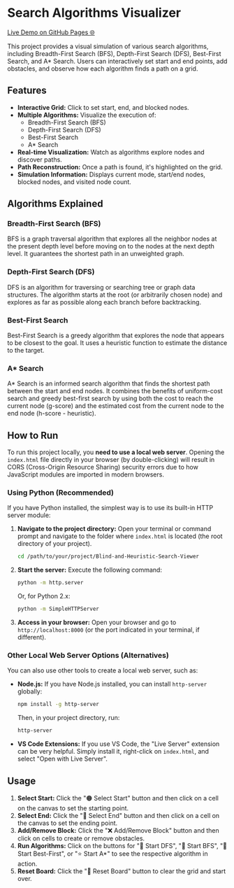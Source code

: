 # Search Algorithms Visualizer

[Live Demo on GitHub Pages 🌐](https://alfredofilho.github.io/Blind-and-Heuristic-Search-Viewer/)

This project provides a visual simulation of various search algorithms, including Breadth-First Search (BFS), Depth-First Search (DFS), Best-First Search, and A* Search. Users can interactively set start and end points, add obstacles, and observe how each algorithm finds a path on a grid.

## Features

* **Interactive Grid:** Click to set start, end, and blocked nodes.
* **Multiple Algorithms:** Visualize the execution of:
    * Breadth-First Search (BFS)
    * Depth-First Search (DFS)
    * Best-First Search
    * A\* Search
* **Real-time Visualization:** Watch as algorithms explore nodes and discover paths.
* **Path Reconstruction:** Once a path is found, it's highlighted on the grid.
* **Simulation Information:** Displays current mode, start/end nodes, blocked nodes, and visited node count.

## Algorithms Explained

### Breadth-First Search (BFS)
BFS is a graph traversal algorithm that explores all the neighbor nodes at the present depth level before moving on to the nodes at the next depth level. It guarantees the shortest path in an unweighted graph.

### Depth-First Search (DFS)
DFS is an algorithm for traversing or searching tree or graph data structures. The algorithm starts at the root (or arbitrarily chosen node) and explores as far as possible along each branch before backtracking.

### Best-First Search
Best-First Search is a greedy algorithm that explores the node that appears to be closest to the goal. It uses a heuristic function to estimate the distance to the target.

### A\* Search
A\* Search is an informed search algorithm that finds the shortest path between the start and end nodes. It combines the benefits of uniform-cost search and greedy best-first search by using both the cost to reach the current node (g-score) and the estimated cost from the current node to the end node (h-score - heuristic).

## How to Run

To run this project locally, you **need to use a local web server**. Opening the `index.html` file directly in your browser (by double-clicking) will result in CORS (Cross-Origin Resource Sharing) security errors due to how JavaScript modules are imported in modern browsers.

### Using Python (Recommended)

If you have Python installed, the simplest way is to use its built-in HTTP server module:

1.  **Navigate to the project directory:** Open your terminal or command prompt and navigate to the folder where `index.html` is located (the root directory of your project).
    ```bash
    cd /path/to/your/project/Blind-and-Heuristic-Search-Viewer
    ```
2.  **Start the server:** Execute the following command:
    ```bash
    python -m http.server
    ```
    Or, for Python 2.x:
    ```bash
    python -m SimpleHTTPServer
    ```
3.  **Access in your browser:** Open your browser and go to `http://localhost:8000` (or the port indicated in your terminal, if different).

### Other Local Web Server Options (Alternatives)

You can also use other tools to create a local web server, such as:

* **Node.js:** If you have Node.js installed, you can install `http-server` globally:
    ```bash
    npm install -g http-server
    ```
    Then, in your project directory, run:
    ```bash
    http-server
    ```
* **VS Code Extensions:** If you use VS Code, the "Live Server" extension can be very helpful. Simply install it, right-click on `index.html`, and select "Open with Live Server".

## Usage

1.  **Select Start:** Click the "🟠 Select Start" button and then click on a cell on the canvas to set the starting point.
2.  **Select End:** Click the "🔵 Select End" button and then click on a cell on the canvas to set the ending point.
3.  **Add/Remove Block:** Click the "❌ Add/Remove Block" button and then click on cells to create or remove obstacles.
4.  **Run Algorithms:** Click on the buttons for "🧭 Start DFS", "📘 Start BFS", "🧠 Start Best-First", or "⭐ Start A\*" to see the respective algorithm in action.
5.  **Reset Board:** Click the "🔄 Reset Board" button to clear the grid and start over.
